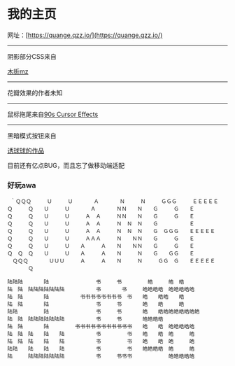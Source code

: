 # 我的主页


网址：[https://quange.qzz.io/](https://quange.qzz.io/)

----

阴影部分CSS来自

[木折mz](https://space.bilibili.com/794739)

-----

花瓣效果的作者未知

-----

鼠标拖尾来自[90s Cursor Effects](https://github.com/tholman/cursor-effects)

-----

黑暗模式按钮来自

[诱球球的作品](https://www.bilibili.com/video/BV19g4y1N7bu/)

目前还有亿点BUG，而且忘了做移动端适配

### 好玩awa

     ｀ＱＱＱ　　　Ｕ　　　Ｕ　　　　Ａ　　　　Ｎ　　　Ｎ　　　ＧＧＧ　　　ＥＥＥＥＥ
    Ｑ　　　Ｑ　　Ｕ　　　Ｕ　　　　Ａ　　　　ＮＮ　　Ｎ　　Ｇ　　　Ｇ　　Ｅ
    Ｑ　　　Ｑ　　Ｕ　　　Ｕ　　　Ａ　Ａ　　　ＮＮ　　Ｎ　　Ｇ　　　Ｇ　　Ｅ
    Ｑ　　　Ｑ　　Ｕ　　　Ｕ　　　Ａ　Ａ　　　Ｎ　Ｎ　Ｎ　　Ｇ　　　　　　Ｅ
    Ｑ　　　Ｑ　　Ｕ　　　Ｕ　　　Ａ　Ａ　　　Ｎ　Ｎ　Ｎ　　Ｇ　ＧＧＧ　　ＥＥＥＥＥ
    Ｑ　　　Ｑ　　Ｕ　　　Ｕ　　　ＡＡＡ　　　Ｎ　　ＮＮ　　Ｇ　　　Ｇ　　Ｅ
    Ｑ　　　Ｑ　　Ｕ　　　Ｕ　　Ａ　　　Ａ　　Ｎ　　ＮＮ　　Ｇ　　　Ｇ　　Ｅ
    Ｑ　Ｑ　Ｑ　　Ｕ　　　Ｕ　　Ａ　　　Ａ　　Ｎ　　　Ｎ　　Ｇ　　ＧＧ　　Ｅ
    　ＱＱＱ　　　　ＵＵＵ　　　Ａ　　　Ａ　　Ｎ　　　Ｎ　　　ＧＧ　Ｇ　　ＥＥＥＥＥ
    　　　　Ｑ

    陆陆陆　　　　陆　　　　　　　　　书　　　书　　　　　皓　　　皓　皓
    陆　陆　陆陆陆陆陆陆陆　　　　　　书　　　　书　　　皓皓皓皓　皓皓皓皓皓
    陆　陆　　　　陆　　　　　　书书书书书书书书　书　　皓　　皓皓　　皓
    陆　陆　　　　陆　　　　　　　　　书　　　书　　　　皓　　皓　　　皓
    陆陆　　　　　陆　　　　　　　　　书　　　书　　　　皓　　皓皓皓皓皓皓皓皓
    陆　陆　陆陆陆陆陆陆陆　　　　　　书　　　书　　　　皓皓皓皓
    陆　陆　　　　陆　　　　　书书书书书书书书书书书　　皓　　皓　皓皓皓皓皓
    陆　陆　陆　　陆　　陆　　　　　　书　　　　　书　　皓　　皓　皓　　　皓
    陆　陆　陆　　陆　　陆　　　　　　书　　　　　书　　皓　　皓　皓　　　皓
    陆陆　　陆　　陆　　陆　　　　　　书　　　　　书　　皓皓皓皓　皓　　　皓
    陆　　　陆陆陆陆陆陆陆　　　　　　书　　　书书书　　　　　　　皓皓皓皓皓


